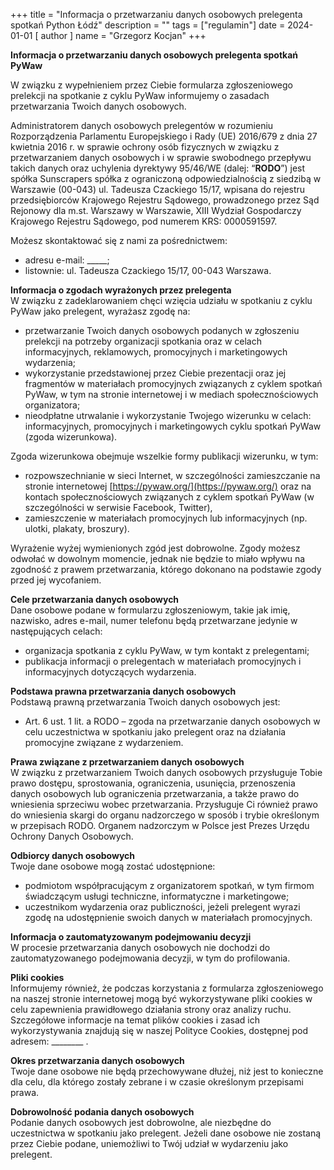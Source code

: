 +++
title = "Informacja o przetwarzaniu danych osobowych prelegenta spotkań Python Łódź"
description = ""
tags = ["regulamin"]
date = 2024-01-01
[ author ]
  name = "Grzegorz Kocjan"
+++

**Informacja o przetwarzaniu danych osobowych prelegenta spotkań PyWaw**

W związku z wypełnieniem przez Ciebie formularza zgłoszeniowego prelekcji na spotkanie z cyklu PyWaw informujemy o zasadach przetwarzania Twoich danych osobowych. 

Administratorem danych osobowych prelegentów w rozumieniu Rozporządzenia Parlamentu Europejskiego i Rady (UE) 2016/679 z dnia 27 kwietnia 2016 r. w sprawie ochrony osób fizycznych w związku z przetwarzaniem danych osobowych i w sprawie swobodnego przepływu takich danych oraz uchylenia dyrektywy 95/46/WE (dalej: “**RODO**”) jest spółka Sunscrapers spółka z ograniczoną odpowiedzialnością z siedzibą w Warszawie (00-043) ul. Tadeusza Czackiego 15/17, wpisana do rejestru przedsiębiorców Krajowego Rejestru Sądowego, prowadzonego przez Sąd Rejonowy dla m.st. Warszawy w Warszawie, XIII Wydział Gospodarczy Krajowego Rejestru Sądowego, pod numerem KRS: 0000591597\.

Możesz skontaktować się z nami za pośrednictwem:

* adresu e-mail: \_\_\_\_\_;  
* listownie: ul. Tadeusza Czackiego 15/17, 00-043 Warszawa. 

**Informacja o zgodach wyrażonych przez prelegenta**  
W związku z zadeklarowaniem chęci wzięcia udziału w spotkaniu z cyklu PyWaw jako prelegent, wyrażasz zgodę na: 

* przetwarzanie Twoich danych osobowych podanych w zgłoszeniu prelekcji na potrzeby organizacji spotkania oraz w celach informacyjnych, reklamowych, promocyjnych i marketingowych wydarzenia;  
* wykorzystanie przedstawionej przez Ciebie prezentacji oraz jej fragmentów w materiałach promocyjnych związanych z cyklem spotkań PyWaw, w tym na stronie internetowej i w mediach społecznościowych organizatora;  
* nieodpłatne utrwalanie i wykorzystanie Twojego wizerunku w celach: informacyjnych, promocyjnych i marketingowych cyklu spotkań PyWaw (zgoda wizerunkowa).

Zgoda wizerunkowa obejmuje wszelkie formy publikacji wizerunku, w tym:

* rozpowszechnianie w sieci Internet, w szczególności zamieszczanie na stronie internetowej [https://pywaw.org/](https://pywaw.org/) oraz na kontach społecznościowych związanych z cyklem spotkań PyWaw (w szczególności w serwisie Facebook, Twitter),   
* zamieszczenie w materiałach promocyjnych lub informacyjnych (np. ulotki, plakaty, broszury).

Wyrażenie wyżej wymienionych zgód jest dobrowolne. Zgody możesz odwołać w dowolnym momencie, jednak nie będzie to miało wpływu na zgodność z prawem przetwarzania, którego dokonano na podstawie zgody przed jej wycofaniem.

**Cele przetwarzania danych osobowych**  
Dane osobowe podane w formularzu zgłoszeniowym, takie jak imię, nazwisko, adres e-mail, numer telefonu będą przetwarzane jedynie w następujących celach:

* organizacja spotkania z cyklu PyWaw, w tym kontakt z prelegentami;  
* publikacja informacji o prelegentach w materiałach promocyjnych i informacyjnych dotyczących wydarzenia.

**Podstawa prawna przetwarzania danych osobowych**  
Podstawą prawną przetwarzania Twoich danych osobowych jest:

* Art. 6 ust. 1 lit. a RODO – zgoda na przetwarzanie danych osobowych w celu uczestnictwa w spotkaniu jako prelegent oraz na działania promocyjne związane z wydarzeniem.

**Prawa związane z przetwarzaniem danych osobowych**  
W związku z przetwarzaniem Twoich danych osobowych przysługuje Tobie prawo dostępu, sprostowania, ograniczenia, usunięcia, przenoszenia danych osobowych lub ograniczenia przetwarzania, a także prawo do wniesienia sprzeciwu wobec przetwarzania. Przysługuje Ci również prawo do wniesienia skargi do organu nadzorczego w sposób i trybie określonym w przepisach RODO. Organem nadzorczym w Polsce jest Prezes Urzędu Ochrony Danych Osobowych.

**Odbiorcy danych osobowych**  
Twoje dane osobowe mogą zostać udostępnione:

* podmiotom współpracującym z organizatorem spotkań, w tym firmom świadczącym usługi techniczne, informatyczne i marketingowe;  
* uczestnikom wydarzenia oraz publiczności, jeżeli prelegent wyrazi zgodę na udostępnienie swoich danych w materiałach promocyjnych.

**Informacja o zautomatyzowanym podejmowaniu decyzji**  
W procesie przetwarzania danych osobowych nie dochodzi do zautomatyzowanego podejmowania decyzji, w tym do profilowania.

**Pliki cookies**  
Informujemy również, że podczas korzystania z formularza zgłoszeniowego na naszej stronie internetowej mogą być wykorzystywane pliki cookies w celu zapewnienia prawidłowego działania strony oraz analizy ruchu. Szczegółowe informacje na temat plików cookies i zasad ich wykorzystywania znajdują się w naszej Polityce Cookies, dostępnej pod adresem: \_\_\_\_\_\_\_\_ . 

**Okres przetwarzania danych osobowych**  
Twoje dane osobowe nie będą przechowywane dłużej, niż jest to konieczne dla celu, dla którego zostały zebrane i w czasie określonym przepisami prawa.

**Dobrowolność podania danych osobowych**  
Podanie danych osobowych jest dobrowolne, ale niezbędne do uczestnictwa w spotkaniu jako prelegent. Jeżeli dane osobowe nie zostaną przez Ciebie podane, uniemożliwi to Twój udział w wydarzeniu jako prelegent.